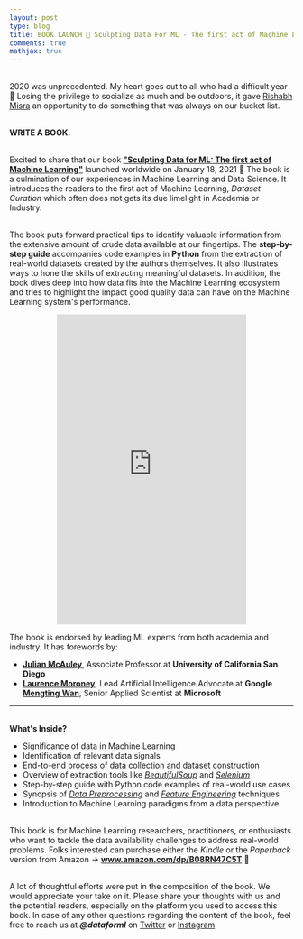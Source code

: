 ```yaml
---
layout: post
type: blog
title: BOOK LAUNCH 🎉 Sculpting Data For ML - The first act of Machine Learning
comments: true
mathjax: true
---
```


</br>
2020 was unprecedented. My heart goes out to all who had a difficult year 🤍 Losing the privilege to socialize as much and be outdoors, it gave <a href="https://rishabhmisra.github.io/" target="_blank">Rishabh Misra</a> an opportunity to do something that was always on our bucket list. 

</br><strong>WRITE A BOOK.</strong>

</br>Excited to share that our book&nbsp;<strong><a href="https://www.amazon.com/dp/B08RN47C5T" target="_blank">"Sculpting Data for ML: The first act of Machine Learning"</a></strong>&nbsp;launched worldwide on January 18, 2021 🚀 The book is a culmination of our experiences in Machine Learning and Data Science. It introduces the readers to the first act of Machine Learning,&nbsp;<em>Dataset Curation</em>&nbsp;which often does not gets its due limelight in Academia or Industry.

</br>The book puts forward practical tips to identify valuable information from the extensive amount of crude data available at our fingertips. The&nbsp;<strong>step-by-step guide</strong>&nbsp;accompanies code examples in&nbsp;<strong>Python</strong>&nbsp;from the extraction of real-world datasets created by the authors themselves. It also illustrates ways to hone the skills of extracting meaningful datasets. In addition, the book dives deep into how data fits into the Machine Learning ecosystem and tries to highlight the impact good quality data can have on the Machine Learning system's performance.

<center> <iframe type="text/html" width="336" height="550" frameborder="0" allowfullscreen style="max-width:100%" src="https://read.amazon.com/kp/card?asin=B08RN47C5T&preview=inline&linkCode=kpe&ref_=cm_sw_r_kb_dp_1mIeGbSZ013C3&tag=mobile0a1329f-20" ></iframe> </center>

The book is endorsed by leading ML experts from both academia and industry. It has forewords by:
<ul>
  <li><strong><a href="https://cseweb.ucsd.edu/~jmcauley/" target="_blank" rel="noreferrer noopener">Julian McAuley</a></strong>, Associate Professor at&nbsp;<strong>University of California San Diego</strong></li>
  <li><strong><a href="http://www.laurencemoroney.com/">Laurence Moroney</a></strong>, Lead Artificial Intelligence Advocate at&nbsp;<strong>Google</strong></li
  <li><a href="https://mengtingwan.github.io/"><strong>Mengting</strong>&nbsp;<strong>Wan</strong></a>, Senior Applied Scientist at&nbsp;<strong>Microsoft</strong></li>
</ul>
  
  <hr>
  
</br><strong>What's Inside?</strong>
<ul>
  <li>Significance of data in Machine Learning</li>
  <li>Identification of relevant data signals</li>
  <li>End-to-end process of data collection and dataset construction</li>
  <li>Overview of extraction tools like <em><span style="text-decoration:underline;">BeautifulSoup</span></em> and <em><span style="text-decoration:underline;">Selenium</span></em></li>
  <li>Step-by-step guide with Python code examples of real-world use cases</li>
  <li>Synopsis of <em><span style="text-decoration:underline;">Data Preprocessing</span></em> and <em><span style="text-decoration:underline;">Feature Engineering</span></em> techniques</li>
  <li>Introduction to Machine Learning paradigms from a data perspective</li>
</ul>
  
</br>This book is for Machine Learning researchers, practitioners, or enthusiasts who want to tackle the data availability challenges to address real-world problems. Folks interested can purchase either the <em>Kindle</em> or the <em>Paperback</em> version from Amazon →&nbsp;<a rel="noreferrer noopener" href="http://www.amazon.com/dp/B08RN47C5T" target="_blank"><strong>www.amazon.com/dp/B08RN47C5T</strong></a> 📖

</br>A lot of thoughtful efforts were put in the composition of the book. We would appreciate your take on it. Please share your thoughts with us and the potential readers, especially on the platform you used to access this book. In case of any other questions regarding the content of the book, feel free to reach us at  <strong><em>@dataforml</em></strong> on <a rel="noreferrer noopener" href="https://twitter.com/DataForML" target="_blank">Twitter</a> or <a href="https://www.instagram.com/dataforml/">Instagram</a>.

